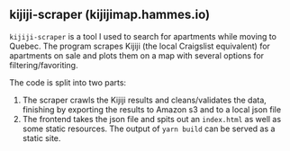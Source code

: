 kijiji-scraper (kijijimap.hammes.io)
-------------

`kijiji-scraper` is a tool I used to search for apartments while moving to Quebec.
The program scrapes Kijiji (the local Craigslist equivalent) for apartments on sale and plots them on a map with several options for filtering/favoriting.

The code is split into two parts:

1. The scraper crawls the Kijiji results and cleans/validates the data, finishing by exporting the results to Amazon s3 and to a local json file
2. The frontend takes the json file and spits out an `index.html` as well as some static resources.
The output of `yarn build` can be served as a static site.

